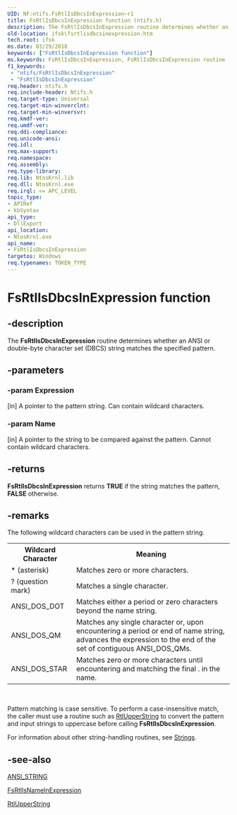 ```yaml
---
UID: NF:ntifs.FsRtlIsDbcsInExpression~r1
title: FsRtlIsDbcsInExpression function (ntifs.h)
description: The FsRtlIsDbcsInExpression routine determines whether an ANSI or double-byte character set (DBCS) string matches the specified pattern.
old-location: ifsk\fsrtlisdbcsinexpression.htm
tech.root: ifsk
ms.date: 03/29/2018
keywords: ["FsRtlIsDbcsInExpression function"]
ms.keywords: FsRtlIsDbcsInExpression, FsRtlIsDbcsInExpression routine [Installable File System Drivers], fsrtlref_f38a4fe0-8553-4e19-a6c9-fb83a81c6cb5.xml, ifsk.fsrtlisdbcsinexpression, ntifs/FsRtlIsDbcsInExpression
f1_keywords:
 - "ntifs/FsRtlIsDbcsInExpression"
 - "FsRtlIsDbcsInExpression"
req.header: ntifs.h
req.include-header: Ntifs.h
req.target-type: Universal
req.target-min-winverclnt:
req.target-min-winversvr:
req.kmdf-ver:
req.umdf-ver:
req.ddi-compliance:
req.unicode-ansi:
req.idl:
req.max-support:
req.namespace:
req.assembly:
req.type-library:
req.lib: NtosKrnl.lib
req.dll: NtosKrnl.exe
req.irql: <= APC_LEVEL
topic_type:
- APIRef
- kbSyntax
api_type:
- DllExport
api_location:
- NtosKrnl.exe
api_name:
- FsRtlIsDbcsInExpression
targetos: Windows
req.typenames: TOKEN_TYPE
---
```


# FsRtlIsDbcsInExpression function


## -description


The <b>FsRtlIsDbcsInExpression</b> routine determines whether an ANSI or double-byte character set (DBCS) string matches the specified pattern.


## -parameters




### -param Expression 
[in]
A pointer to the pattern string. Can contain wildcard characters.


### -param Name 
[in]
A pointer to the string to be compared against the pattern. Cannot contain wildcard characters.


## -returns



<b>FsRtlIsDbcsInExpression</b> returns <b>TRUE</b> if the string matches the pattern, <b>FALSE</b> otherwise.




## -remarks



The following wildcard characters can be used in the pattern string.

<table>
<tr>
<th>Wildcard Character</th>
<th>Meaning</th>
</tr>
<tr>
<td>
* (asterisk)

</td>
<td>
Matches zero or more characters.

</td>
</tr>
<tr>
<td>
? (question mark)

</td>
<td>
Matches a single character.

</td>
</tr>
<tr>
<td>
ANSI_DOS_DOT

</td>
<td>
Matches either a period or zero characters beyond the name string.

</td>
</tr>
<tr>
<td>
ANSI_DOS_QM

</td>
<td>
Matches any single character or, upon encountering a period or end of name string, advances the expression to the end of the set of contiguous ANSI_DOS_QMs.

</td>
</tr>
<tr>
<td>
ANSI_DOS_STAR

</td>
<td>
Matches zero or more characters until encountering and matching the final . in the name.

</td>
</tr>
</table>
 

Pattern matching is case sensitive. To perform a case-insensitive match, the caller must use a routine such as <a href="/windows-hardware/drivers/ddi/ntddk/nf-ntddk-rtlupperstring">RtlUpperString</a> to convert the pattern and input strings to uppercase before calling <b>FsRtlIsDbcsInExpression</b>.

For information about other string-handling routines, see <a href="/windows-hardware/drivers/ddi/index">Strings</a>.




## -see-also




<a href="/windows/win32/api/ntdef/ns-ntdef-string">ANSI_STRING</a>



<a href="/windows-hardware/drivers/ddi/ntifs/nf-ntifs-_fsrtl_advanced_fcb_header-fsrtlisnameinexpression">FsRtlIsNameInExpression</a>



<a href="/windows-hardware/drivers/ddi/ntddk/nf-ntddk-rtlupperstring">RtlUpperString</a>
 

 
